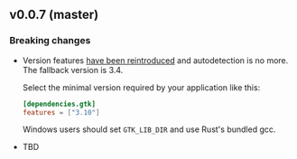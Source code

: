 ## v0.0.7 (master)

### Breaking changes

- Version features [have been reintroduced][gtk248] and autodetection is no more. The fallback version is 3.4.

    Select the minimal version required by your application like this:
    ```toml
    [dependencies.gtk]
    features = ["3.10"]
    ```

    Windows users should set `GTK_LIB_DIR` and use Rust's bundled gcc.

- TBD

[gtk248]: https://github.com/gtk-rs/gtk/pull/248
